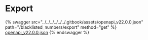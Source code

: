 # Export

{% swagger src="../../../../../../.gitbook/assets/openapi_v22.0.0.json" path="/blacklisted_numbers/export" method="get" %}
[openapi_v22.0.0.json](../../../../../../.gitbook/assets/openapi_v22.0.0.json)
{% endswagger %}
